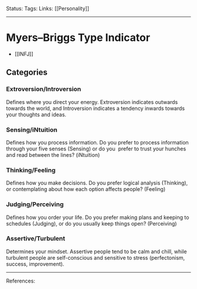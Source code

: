 Status:
Tags:
Links: [[Personality]]
___
# Myers–Briggs Type Indicator
- [[INFJ]]
## Categories
### Extroversion/Introversion

Defines where you direct your energy. Extroversion indicates outwards towards the world, and Introversion indicates a tendency inwards towards your thoughts and ideas.

### Sensing/iNtuition

Defines how you process information. Do you prefer to process information through your five senses (Sensing) or do you  prefer to trust your hunches and read between the lines? (iNtuition)

### Thinking/Feeling

Defines how you make decisions. Do you prefer logical analysis (Thinking), or contemplating about how each option affects people? (Feeling)

### Judging/Perceiving

Defines how you order your life. Do you prefer making plans and keeping to schedules (Judging), or do you usually keep things open? (Perceiving)
### Assertive/Turbulent
Determines your mindset. Assertive people tend to be calm and chill, while turbulent people are self-conscious and sensitive to stress (perfectonism, success, improvement).


___
References: